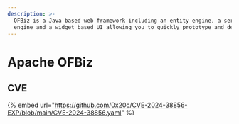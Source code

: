 ```yaml
---
description: >-
  OFBiz is a Java based web framework including an entity engine, a service
  engine and a widget based UI allowing you to quickly prototype and develop
---
```


# Apache OFBiz



## CVE

{% embed url="https://github.com/0x20c/CVE-2024-38856-EXP/blob/main/CVE-2024-38856.yaml" %}
